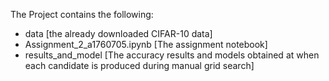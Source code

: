The Project contains the following:
- data [the already downloaded CIFAR-10 data]
- Assignment_2_a1760705.ipynb [The assignment notebook]
- results_and_model [The accuracy results and models obtained at when each candidate is produced during manual grid search]